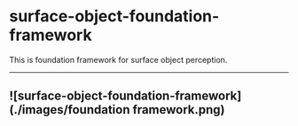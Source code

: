 # surface-object-foundation-framework
This is foundation framework for surface object perception.

--------
![surface-object-foundation-framework](./images/foundation framework.png)
---
